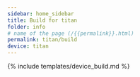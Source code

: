 ```yaml
---
sidebar: home_sidebar
title: Build for titan
folder: info
# name of the page (/{{permalink}}.html)
permalink: titan/build
device: titan
---
```

{% include templates/device_build.md %}
